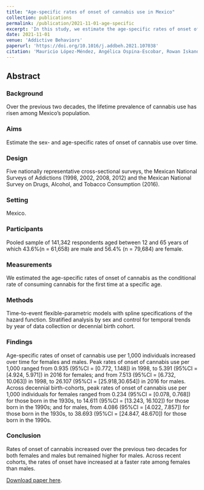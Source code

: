 ```yaml
---
title: "Age-specific rates of onset of cannabis use in Mexico"
collection: publications
permalink: /publication/2021-11-01-age-specific
excerpt: 'In this study, we estimate the age-specific rates of onset of cannabis use in Mexico between 1998 and 2016. We found that across recent cohorts, the rates of onset have increased for both males and females, but at a faster rate among females.'
date: 2021-11-01
venue: 'Addictive Behaviors'
paperurl: 'https://doi.org/10.1016/j.addbeh.2021.107038'
citation: 'Mauricio López-Méndez, Angélica Ospina-Escobar, Rowan Iskandar, Fernando Alarid-Escudero, Age-specific rates of onset of cannabis use in Mexico, Addictive Behaviors, Volume 122, 2021, 107038, ISSN 0306-4603, https://doi.org/10.1016/j.addbeh.2021.107038.'
---
```

## Abstract  
### Background
Over the previous two decades, the lifetime prevalence of cannabis use has risen among Mexico’s population.

### Aims  
Estimate the sex- and age-specific rates of onset of cannabis use over time.

### Design  
Five nationally representative cross-sectional surveys, the Mexican National Surveys of Addictions (1998, 2002, 2008, 2012) and the Mexican National Survey on Drugs, Alcohol, and Tobacco Consumption (2016).

### Setting
Mexico.

### Participants
Pooled sample of 141,342 respondents aged between 12 and 65 years of which 43.6%(n = 61,658) are male and 56.4% (n = 79,684) are female.

### Measurements
We estimated the age-specific rates of onset of cannabis as the conditional rate of consuming cannabis for the first time at a specific age.

### Methods
Time-to-event flexible-parametric models with spline specifications of the hazard function. Stratified analysis by sex and control for temporal trends by year of data collection or decennial birth cohort.

### Findings
Age-specific rates of onset of cannabis use per 1,000 individuals increased over time for females and males. Peak rates of onset of cannabis use per 1,000 ranged from 0.935 (95%CI = [0.772, 1.148]) in 1998, to 5.391 (95%CI = [4.924, 5.971]) in 2016 for females; and from 7.513 (95%CI = [6.732, 10.063]) in 1998, to 26.107 (95%CI = [25.918,30.654]) in 2016 for males. Across decennial birth-cohorts, peak rates of onset of cannabis use per 1,000 individuals for females ranged from 0.234 (95%CI = [0.078, 0.768]) for those born in the 1930s, to 14.611 (95%CI = [13.243, 16.102]) for those born in the 1990s; and for males, from 4.086 (95%CI = [4.022, 7.857]) for those born in the 1930s, to 38.693 (95%CI = [24.847, 48.670]) for those born in the 1990s.

### Conclusion
Rates of onset of cannabis increased over the previous two decades for both females and males but remained higher for males. Across recent cohorts, the rates of onset have increased at a faster rate among females than males.

[Download paper here](https://doi.org/10.1016/j.addbeh.2021.107038).
